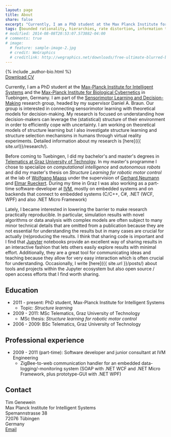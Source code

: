 ```yaml
---
layout: page
title: About
share: false
excerpt: "Currently, I am a PhD student at the Max Planck Institute for Intelligent Systems"
tags: [bounded rationality, hierarchies, rate distortion, information theory, decision making, tim genewein]
# modified: 2014-08-08T20:53:07.573882-04:00
# comments: true
# image:
  # feature: sample-image-2.jpg
  # credit: WeGraphics
  # creditlink: http://wegraphics.net/downloads/free-ultimate-blurred-background-pack/
---
```


<div class="article-author-bottom">
  {% include _author-bio.html %}
</div>
<a markdown="0" href="{{ site.url }}/files/CV.pdf" class="btn"><i class="fa fa-fw fa-download"></i> Download CV</a>



Currently, I am a PhD student at the [Max-Planck Institute for Intelligent Systems](http://www.is.mpg.de/) and the [Max-Planck Institute for Biological Cybernetics](http://kyb.mpg.de/) in Tuebingen, Germany. I am part of the [Sensorimotor Learning and Decision-Making](http://www.kyb.tuebingen.mpg.de/research/rg/braun.html) research group, headed by my supervisor Daniel A. Braun. Our group is interested in connecting sensorimotor learning with theoretical models for decision-making. My research is focused on understanding how decision-makers can leverage the (statistical) structure of their environment in order to efficiently cope with uncertainty. I am working on theoretical models of structure learning but I also investigate structure learning and structure selection mechanisms in humans through virtual reality experiments. Detailed information about my research is [here]({{ site.url}}/research/).  

Before coming to Tuebingen, I did my bachelor's and master's degrees in [Telematics at Graz University of Technolgy](http://portal.tugraz.at/portal/page/portal/TU_Graz/Einrichtungen/Fakultaeten/FakElektrotechnik/dek4001/studien/telematik). In my master's programme I chose to specialize on *computational intelligence* and *autonomous robots* and did my master's thesis on *Structure Learning for robotic motor control* at the lab of [Wolfgang Maass](http://www.igi.tugraz.at/maass/) under the supervision of [Gerhard Neumann](http://www.ausy.tu-darmstadt.de/Team/GerhardNeumann) and [Elmar Rueckert](http://www.ausy.tu-darmstadt.de/Team/ElmarRueckert).
During my time in Graz I was also working as a part-time software-developer at [IVM](https://www.ivm.at/), mostly on embedded systems and on backends that connect to embedded systems (C/C++, C#, .NET (WCF, WPF) and also .NET Micro Framework)


Lately, I became interested in lowering the barrier to make research practically reproducible. In particular, simulation results with novel algorithms or data analysis with complex models are often subject to many minor technical details that are omitted from a publication because they are not essential for understanding the results but in many cases are crucial for actually (re)producing the results. I think that sharing code is important and I find that [Jupyter](https://jupyter.org/) notebooks provide an excellent way of sharing results in an interactive fashion that lets others easily explore results with minimal effort. Additionally, they are a great tool for communicating ideas and teaching because they allow for very easy interaction which is often crucial for understanding. Occasionally, I write [here]({{ site.url }}/posts/) about tools and projects within the Jupyter ecosystem but also open source / open access efforts that I find worth sharing. 

## Education
* 2011 - present: PhD student, Max-Planck Institute for Intelligent Systems
  * Topic: *Structure learning*
* 2009 - 2011: MSc Telematics, Graz University of Technology
  * MSc thesis: *Structure learning for robotic motor control*
* 2006 - 2009: BSc Telematics, Graz University of Technology

## Professional experience
* 2009 - 2011 (part-time): Software developer and junior consultant at IVM Engineering
  * ZigBee-to-web communication handler for an embedded data-logging/-monitoring system (SOAP with .NET WCF and .NET Micro Framework, plus prototype-GUI with .NET WPF) 

## Contact  
Tim Genewein  
Max Planck Institute for Intelligent Systems  
Spemannstrasse 38  
72076 Tübingen  
Germany  
<a href="http://www.google.com/recaptcha/mailhide/d?k=01_a2HOHLoiyuUDNqnhKZAEQ==&amp;c=ayUARQMEdHctvH3Ev49YSqU_uvq687TmS1FPm6a6OBU=" onclick="window.open('http://www.google.com/recaptcha/mailhide/d?k\07501_a2HOHLoiyuUDNqnhKZAEQ\75\75\46c\75ayUARQMEdHctvH3Ev49YSqU_uvq687TmS1FPm6a6OBU\075', '', 'toolbar=0,scrollbars=0,location=0,statusbar=0,menubar=0,resizable=0,width=500,height=300'); return false;" title="Reveal this e-mail address" target="_blank"><i class="fa fa-fw fa-envelope-square"></i> Email</a>
